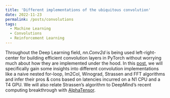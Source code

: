 ```yaml
---
title: 'Different implementations of the ubiquitous convolution'
date: 2022-11-23
permalink: /posts/convolutions
tags:
  - Machine Learning
  - Convolutions
  - Reinforcement Learning
---
```


Throughout the Deep Learning field, _nn.Conv2d_ is being used left-right-center for building efficient convolution layers in PyTorch without worrying much about how they are implemented under the hood. In this [post](https://medium.com/@sundarramanp2000/different-implementations-of-the-ubiquitous-convolution-6a9269dbe77f), we will specifically gain some insights into different convolution implementations like a naive nested for-loop, Im2Col, Winograd, Strassen and FFT algorithms and infer their pros & cons based on latencies incurred on a N1 CPU and a T4 GPU. We will also relate Strassen’s algorithm to DeepMind’s recent computing breakthrough with [AlphaTensor](https://www.deepmind.com/blog/discovering-novel-algorithms-with-alphatensor).
